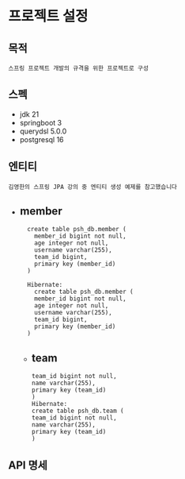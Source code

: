 # 프로젝트 설정

## 목적
    스프링 프로젝트 개발의 규격을 위한 프로젝트로 구성

## 스펙
- jdk 21
- springboot 3
- querydsl 5.0.0
- postgresql 16

## 엔티티
    김영한의 스프링 JPA 강의 중 엔티티 생성 예제를 참고했습니다
- member
  - 
        create table psh_db.member (
          member_id bigint not null,
          age integer not null,
          username varchar(255),
          team_id bigint,
          primary key (member_id)
        )

        Hibernate:
          create table psh_db.member (
          member_id bigint not null,
          age integer not null,
          username varchar(255),
          team_id bigint,
          primary key (member_id)
        )
  - team
    -
        team_id bigint not null,
        name varchar(255),
        primary key (team_id)
        )
        Hibernate:
        create table psh_db.team (
        team_id bigint not null,
        name varchar(255),
        primary key (team_id)
        )
   

## API 명세
